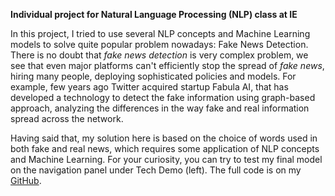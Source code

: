 <div class="shadow p-3 mb-5 bg-white rounded">

**Individual project for Natural Language Processing (NLP) class at IE**

In this project, I tried to use several NLP concepts and Machine Learning models to solve quite popular problem nowadays: Fake News Detection. 
There is no doubt that *fake news detection* is very complex problem, we see that even major platforms can't efficiently stop the spread of *fake news*, hiring many people, deploying sophisticated policies and models.
For example, few years ago Twitter acquired startup Fabula AI, that has developed a technology to detect the fake information using graph-based approach, analyzing the differences in the way fake and real information spread across the network. 
 
Having said that, my solution here is based on the choice of words used in both fake and real news, which requires some application of NLP concepts and Machine Learning. 
For your curiosity, you can try to test my final model on the navigation panel under Tech Demo (left). The full code is on my [GitHub](https://github.com/AdiletGaparov/mbd-natural-language-processing/tree/master/fake-news-detection). 

</div>